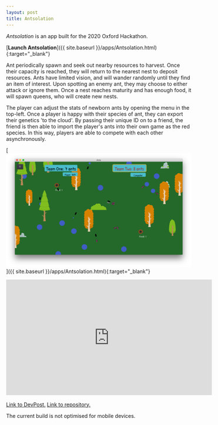 ```yaml
---
layout: post
title: Antsolation
---
```


*Antsolation* is an app built for the 2020 Oxford Hackathon.

[**Launch Antsolation**]({{ site.baseurl }}/apps/Antsolation.html){:target="_blank"}

Ant periodically spawn and seek out nearby resources to harvest. Once their capacity is reached, they will return to the nearest nest to deposit resources. Ants have limited vision, and will wander randomly until they find an item of interest. Upon spotting an enemy ant, they may choose to either attack or ignore them. Once a nest reaches maturity and has enough food, it will spawn queens, who will create new nests.

The player can adjust the stats of newborn ants by opening the menu in the top-left. Once a player is happy with their species of ant, they can export their genetics 'to the cloud'. By passing their unique ID on to a friend, the friend is then able to import the player's ants into their own game as the red species. In this way, players are able to compete with each other asynchronously.


[<img src="/images/posts/antsolation.png" alt="Antsolation App" width="560"/>]({{ site.baseurl }}/apps/Antsolation.html){:target="_blank"}

<iframe width="560" height="315" src="https://www.youtube.com/embed/y299m0jmlbo" frameborder="0" allow="accelerometer; autoplay; clipboard-write; encrypted-media; gyroscope; picture-in-picture" allowfullscreen></iframe>

[Link to DevPost.](https://devpost.com/software/antsolation)
[Link to repository.](https://github.com/rosscg/Antsolation)


The current build is not optimised for mobile devices.
